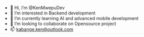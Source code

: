 - 👋 Hi, I’m @KenMwepuDev
- 👀 I’m interested in Backend development
- 🌱 I’m currently learning AI and advanced mobile development
- 💞️ I’m looking to collaborate on Opensource project
- 📫 kabange.ken@outlook.com

<!---
KenMwepuDev/KenMwepuDev is a ✨ special ✨ repository because its `README.md` (this file) appears on your GitHub profile.
You can click the Preview link to take a look at your changes.
--->
